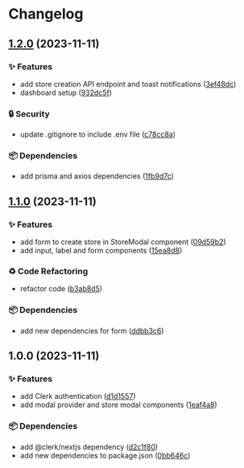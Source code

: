 # Changelog

## [1.2.0](https://github.com/TheoEwzZer/ecommerce-admin/compare/v1.1.0...v1.2.0) (2023-11-11)


### ✨ Features

* add store creation API endpoint and toast notifications ([3ef48dc](https://github.com/TheoEwzZer/ecommerce-admin/commit/3ef48dcf550c563d59be6e6f1fa3573af8b64bf1))
* dashboard setup ([932dc5f](https://github.com/TheoEwzZer/ecommerce-admin/commit/932dc5f8a5054236c0827b744ef1778ba2aa1434))


### 🔒️ Security

* update .gitignore to include .env file ([c78cc8a](https://github.com/TheoEwzZer/ecommerce-admin/commit/c78cc8a1955913a897f520bd824c02c5a29609af))


### 📦 Dependencies

* add prisma and axios dependencies ([1fb9d7c](https://github.com/TheoEwzZer/ecommerce-admin/commit/1fb9d7c34e42822d5f664880583d1555c44f13de))

## [1.1.0](https://github.com/TheoEwzZer/ecommerce-admin/compare/v1.0.0...v1.1.0) (2023-11-11)


### ✨ Features

* add form to create store in StoreModal component ([09d59b2](https://github.com/TheoEwzZer/ecommerce-admin/commit/09d59b2a70f3964bf87e7efefb79c902c4ed41a8))
* add input, label and form components ([15ea8d8](https://github.com/TheoEwzZer/ecommerce-admin/commit/15ea8d84a2d0dbae6ed394acf3739549e6259704))


### ♻️ Code Refactoring

* refactor code ([b3ab8d5](https://github.com/TheoEwzZer/ecommerce-admin/commit/b3ab8d57782628feb0588b6179ee9f166aa11664))


### 📦 Dependencies

* add new dependencies for form ([ddbb3c6](https://github.com/TheoEwzZer/ecommerce-admin/commit/ddbb3c6376d674d81087873c4d6698ab9dbd5a1e))

## 1.0.0 (2023-11-11)


### ✨ Features

* add Clerk authentication ([d1d1557](https://github.com/TheoEwzZer/ecommerce-admin/commit/d1d1557ac6794190fd8489bf3971d5686658fb15))
* add modal provider and store modal components ([1eaf4a8](https://github.com/TheoEwzZer/ecommerce-admin/commit/1eaf4a8876d79c8267fe82cc2c4f87ff1789268a))


### 📦 Dependencies

* add @clerk/nextjs dependency ([d2c1f80](https://github.com/TheoEwzZer/ecommerce-admin/commit/d2c1f8048ec59817911cea0d3ba4959b176d35e8))
* add new dependencies to package.json ([0bb646c](https://github.com/TheoEwzZer/ecommerce-admin/commit/0bb646c1510d2e29ff0e3030e9695ad9f64950fc))

